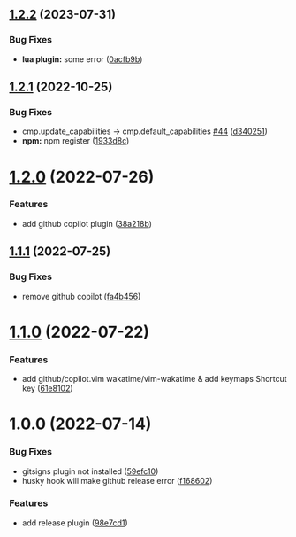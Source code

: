 ## [1.2.2](https://github.com/busyhe/nvim/compare/v1.2.1...v1.2.2) (2023-07-31)


### Bug Fixes

* **lua plugin:** some error ([0acfb9b](https://github.com/busyhe/nvim/commit/0acfb9b521cec03e171551299de6d8d2ceffbb41))

## [1.2.1](https://github.com/busyhe/nvim/compare/v1.2.0...v1.2.1) (2022-10-25)


### Bug Fixes

* cmp.update_capabilities -> cmp.default_capabilities [#44](https://github.com/busyhe/nvim/issues/44) ([d340251](https://github.com/busyhe/nvim/commit/d34025151fb4b7611dbaa6d6ff4f45e6a4fd9d4e))
* **npm:** npm register ([1933d8c](https://github.com/busyhe/nvim/commit/1933d8ca6f2e9964f9a14907251b7727d3aa5506))

# [1.2.0](https://github.com/busyhe/nvim/compare/v1.1.1...v1.2.0) (2022-07-26)


### Features

* add github copilot plugin ([38a218b](https://github.com/busyhe/nvim/commit/38a218bee5a968811e66fec7a430b40ba7fa825c))

## [1.1.1](https://github.com/busyhe/nvim/compare/v1.1.0...v1.1.1) (2022-07-25)


### Bug Fixes

* remove github copilot ([fa4b456](https://github.com/busyhe/nvim/commit/fa4b456a0804b6588ee72d5a2190ce724c219e5c))

# [1.1.0](https://github.com/busyhe/nvim/compare/v1.0.0...v1.1.0) (2022-07-22)


### Features

* add github/copilot.vim wakatime/vim-wakatime & add keymaps Shortcut key ([61e8102](https://github.com/busyhe/nvim/commit/61e81022edf2d8a6361b424569037ad45692df9b))

# 1.0.0 (2022-07-14)


### Bug Fixes

* gitsigns plugin not installed ([59efc10](https://github.com/busyhe/nvim/commit/59efc10f89b38feafabfbb6adc8d35c908cbb7fd))
* husky hook will make github release error ([f168602](https://github.com/busyhe/nvim/commit/f168602a8ab48b4259079b439e5baf3866f2f858))


### Features

* add release plugin ([98e7cd1](https://github.com/busyhe/nvim/commit/98e7cd17b1b8b2d8ef5613f79b83bac31cd5329d))
